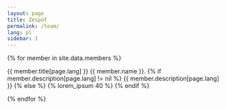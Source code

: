 ```yaml
---
layout: page
title: Zespół
permalink: /team/
lang: pl
sidebar: 1
---
```


{% for member in site.data.members %}
<div class="member">
  <span class="member-photo photo-{{ member.id }}" default="{{ asset_path silhouette.jpg }}"></span>
  <p>
  <span class="member-name">{{ member.title[page.lang] }} {{ member.name }}.</span>
    {% if member.description[page.lang] != nil %}
      {{ member.description[page.lang] }}
    {% else %}
      {% lorem_ipsum 40 %}
    {% endif %}
  </p>
</div>
{% endfor %}
